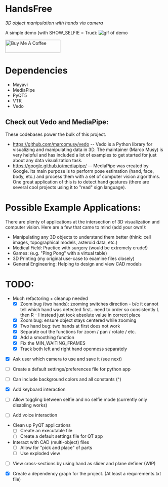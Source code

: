# HandsFree
*3D object manipulation with hands via camera*

A simple demo (with SHOW_SELFIE = True):
![gif of demo](HandsFree-demo.gif)

<a href="https://www.buymeacoffee.com/jadamczyk" target="_blank"><img src="https://cdn.buymeacoffee.com/buttons/default-orange.png" alt="Buy Me A Coffee" height="41" width="174"></a>


# Dependencies
- Mayavi
- MediaPipe
- PyQT5
- VTK
- Vedo

## Check out Vedo and MediaPipe:
These codebases power the bulk of this project.
- https://github.com/marcomusy/vedo
-- Vedo is a Python library for visualizing and manipulating data in 3D. The maintainer (Marco Musy) is very helpful and has included a lot of examples to get started for just about any data visualization task.
- https://google.github.io/mediapipe/
-- MediaPipe was created by Google. Its main purpose is to perform pose estimation (hand, face, body, etc.) and process them with a set of computer vision algorithms. One great application of this is to detect hand gestures (there are several cool projects using it to "read" sign language).


# Possible Example Applications:
There are plenty of applications at the intersection of 3D visualization and computer vision. Here are a few that came to mind (add your own!):
- Manipulating any 3D objects to understand them better (think: cell images, topographical models, asteroid data, etc.)
- Medical Field: Practice with surgery (would be extremely crude!)
- Games: (e.g. "Ping Pong" with a virtual table)
- 3D Printing (my original use-case to examine files closely)
- General Engineering: Helping to design and view CAD models


# TODO:
- Much refactoring + cleanup needed
    - [x] Zoom bug (two hands): zooming switches direction - b/c it cannot tell which hand was detected first.. need to order so consistently L then R - I instead just took absolute value in correct place
    - [x] Zoom bug: ensure object stays centered while zooming
    - [x] Two hand bug: two hands at first does not work
    - [x] Separate out the functions for zoom / pan / rotate / etc.
    - [x] Add a smoothing function
    - [x] Fix the MIN_WAITING_FRAMES
    - [x] Track both left and right hand openness separately
- [x] Ask user which camera to use and save it (see next)
- [ ] Create a default settings/preferences file for python app
- [ ] Can include background colors and all constants (^)

- [x] Add keyboard interaction
- [ ] Allow toggling between selfie and no selfie mode (currently only disabling works)
- [ ] Add voice interaction
- Clean up PyQT applications
    - [ ] Create an executable file
    - [ ] Create a default settings file for QT app
- Interact with CAD (multi-object) files
    - [ ] Allow for "pick and place" of parts
    - [ ] Use exploded view
- [ ] View cross-sections by using hand as slider and plane definer (WIP)

- [x] Create a dependency graph for the project. (At least a requirements.txt file)
